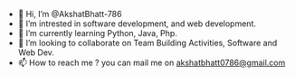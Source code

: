 - 👋 Hi, I’m @AkshatBhatt-786
- 👀 I’m intrested in software development, and web development.
- 🌱 I’m currently learning Python, Java, Php.
- 💞️ I’m looking to collaborate on Team Building Activities, Software and Web Dev.
- 📫 How to reach me ? you can mail me on akshatbhatt0786@gmail.com

<!---
AkshatBhatt-786/AkshatBhatt-786 is a ✨ special ✨ repository because its `README.md` (this file) appears on your GitHub profile.
You can click the Preview link to take a look at your changes.
--->
